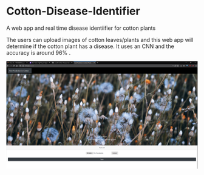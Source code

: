 # Cotton-Disease-Identifier
A web app and real time disease identiifier for cotton plants

The users can upload images of cotton leaves/plants and this web app will determine if the cotton plant has a disease.
It uses an CNN and the accuracy is around 96% .

![](static/Screenshot.png)
